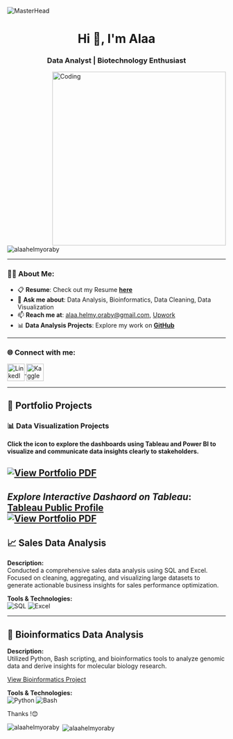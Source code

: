 ![MasterHead](https://i.redd.it/bpxxqqvps4h91.gif)  
<h1 align="center">Hi 👋, I'm Alaa</h1>  
<h3 align="center">Data Analyst | Biotechnology Enthusiast</h3>  

<img align="right" alt="Coding" width="400" src="https://i.pinimg.com/originals/ee/ed/e2/eeede229147eb053fe863ef1cc7faf0b.gif" />  

<p align="left">  
  <img src="https://komarev.com/ghpvc/?username=alaahelmyoraby&label=Profile%20views&color=0e75b6&style=flat" alt="alaahelmyoraby" />  
</p>  

---

### 👨‍💻 About Me:  
- 📋 **Resume**: Check out my Resume [**here**](https://github.com/alaahelmyoraby/My-Portfolio/blob/main/Alaa%20Oraby's%20CV-%20Data%20Analyst.pdf)  
- 💬 **Ask me about**: Data Analysis, Bioinformatics, Data Cleaning, Data Visualization 
- 📫 **Reach me at**: [alaa.helmy.oraby@gmail.com](mailto:alaa.helmy.oraby@gmail.com), [Upwork](https://www.upwork.com/freelancers/~018d738273c09a68df?mp_source=share)  
- 📊 **Data Analysis Projects**: Explore my work on [**GitHub**](https://github.com/alaahelmyoraby?tab=repositories)  

---

<h3 align="left">🌐 Connect with me:</h3>  
<p align="left">  
  <a href="https://www.linkedin.com/in/alaa-helmy-oraby/" target="_blank">  
    <img align="center" src="https://raw.githubusercontent.com/rahuldkjain/github-profile-readme-generator/master/src/images/icons/Social/linked-in-alt.svg" alt="LinkedIn - Alaa Helmy Oraby" height="40" width="40" />  
  </a>  
  <a href="https://kaggle.com/alaahelmyoraby" target="_blank">  
    <img align="center" src="https://raw.githubusercontent.com/rahuldkjain/github-profile-readme-generator/master/src/images/icons/Social/kaggle.svg" alt="Kaggle - Alaa Helmy Oraby" height="40" width="40" />  
  </a>  
</p>  

---

## 💼 **Portfolio Projects**  

### 📊 **Data Visualization Projects**  
**Click the icon to explore the dashboards using Tableau and Power BI to visualize and communicate data insights clearly to stakeholders.**

[![View Portfolio PDF](https://img.icons8.com/plasticine/100/000000/pdf.png)](https://drive.google.com/file/d/183wFWNPBJreXzKlZF7Ry__rcezChszeP/view?usp=sharing)  
---
***Explore Interactive Dashaord on Tableau***: [Tableau Public Profile](https://public.tableau.com/app/profile/alaa.oraby1096/vizzes)  
[![View Portfolio PDF](https://img.icons8.com/plasticine/100/000000/pdf.png)](https://drive.google.com/file/d/183wFWNPBJreXzKlZF7Ry__rcezChszeP/view?usp=sharing)
---
## 📈 **Sales Data Analysis**  
**Description:**  
Conducted a comprehensive sales data analysis using SQL and Excel. Focused on cleaning, aggregating, and visualizing large datasets to generate actionable business insights for sales performance optimization.  

**Tools & Technologies:**  
![SQL](https://img.shields.io/badge/SQL-00599C?style=flat&logo=postgresql&logoColor=white) ![Excel](https://img.shields.io/badge/Excel-217346?style=flat&logo=microsoftexcel&logoColor=white)  

---

## 🧬 **Bioinformatics Data Analysis**  
**Description:**  
Utilized Python, Bash scripting, and bioinformatics tools to analyze genomic data and derive insights for molecular biology research.  

[View Bioinformatics Project](https://github.com/alaahelmyoraby/Bioinformatics_Diploma_NGS_Course_EBI_Pipeline)  

**Tools & Technologies:**  
![Python](https://img.shields.io/badge/Python-3776AB?style=flat&logo=python&logoColor=white) ![Bash](https://img.shields.io/badge/Bash-4EAA25?style=flat&logo=gnubash&logoColor=white)  

Thanks !😊

<p><img align="left" src="https://github-readme-stats.vercel.app/api/top-langs?username=alaahelmyoraby&show_icons=true&locale=en&layout=compact" alt="alaahelmyoraby" /></p>  

<p>&nbsp;<img align="center" src="https://github-readme-stats.vercel.app/api?username=alaahelmyoraby&show_icons=true&locale=en" alt="alaahelmyoraby" /></p>  
